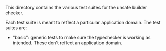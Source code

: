 This directory contains the various test suites for the unsafe builder checker.

Each test suite is meant to reflect a particular application domain. The test suites are:
* "basic": generic tests to make sure the typechecker is working as intended. These don't reflect an application domain.
